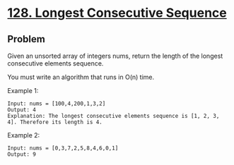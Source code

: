 # [128. Longest Consecutive Sequence](https://leetcode.com/problems/longest-consecutive-sequence/)



## Problem


Given an unsorted array of integers nums, return the length of the longest consecutive elements sequence.

You must write an algorithm that runs in O(n) time.

 

Example 1:

```
Input: nums = [100,4,200,1,3,2]
Output: 4
Explanation: The longest consecutive elements sequence is [1, 2, 3, 4]. Therefore its length is 4.
```

Example 2:

```
Input: nums = [0,3,7,2,5,8,4,6,0,1]
Output: 9
```
